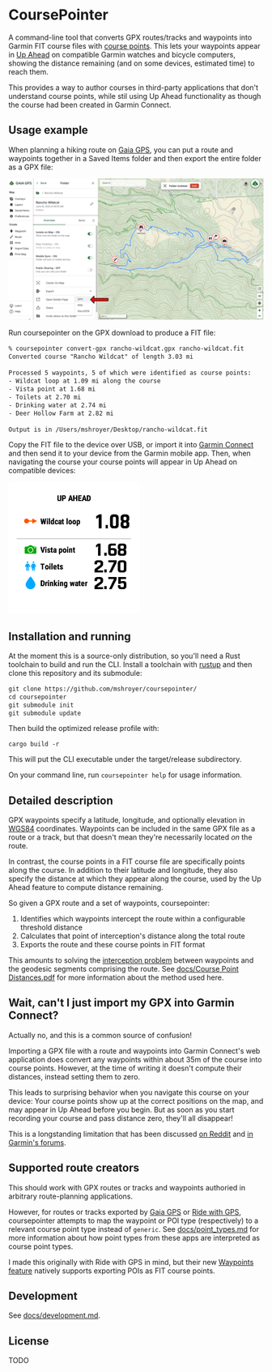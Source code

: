 # CoursePointer

A command-line tool that converts GPX routes/tracks and waypoints into Garmin
FIT course files with [course
points](https://support.garmin.com/en-US/?faq=aisqGZTLwH5LvbExSdO6L6). This
lets your waypoints appear in [Up
Ahead](https://support.garmin.com/en-US/?faq=lQMibRoY2I5Y4pP8EXgxv7) on
compatible Garmin watches and bicycle computers, showing the distance
remaining (and on some devices, estimated time) to reach them.

This provides a way to author courses in third-party applications that don't
understand course points, while stil using Up Ahead functionality as though
the course had been created in Garmin Connect.

## Usage example

When planning a hiking route on [Gaia GPS](https://gaiagps.com/), you can put
a route and waypoints together in a Saved Items folder and then export the
entire folder as a GPX file:

![Example hike](docs/img/gaia-rancho-wildcat.png)

Run coursepointer on the GPX download to produce a FIT file:

```
% coursepointer convert-gpx rancho-wildcat.gpx rancho-wildcat.fit
Converted course "Rancho Wildcat" of length 3.03 mi

Processed 5 waypoints, 5 of which were identified as course points:
- Wildcat loop at 1.09 mi along the course
- Vista point at 1.68 mi
- Toilets at 2.70 mi
- Drinking water at 2.74 mi
- Deer Hollow Farm at 2.82 mi

Output is in /Users/mshroyer/Desktop/rancho-wildcat.fit
```

Copy the FIT file to the device over USB, or import it into [Garmin
Connect](https://connect.garmin.com/modern/) and then send it to your device
from the Garmin mobile app.  Then, when navigating the course your course
points will appear in Up Ahead on compatible devices:

![Garmin Fenix Up Ahead screenshot](docs/img/gaia-rancho-wildcat-screenshot.png)

## Installation and running

At the moment this is a source-only distribution, so you'll need a Rust
toolchain to build and run the CLI.  Install a toolchain with
[rustup](https://rustup.rs) and then clone this repository and its submodule:

```
git clone https://github.com/mshroyer/coursepointer/
cd coursepointer
git submodule init
git submodule update
```

Then build the optimized release profile with:

```
cargo build -r
```

This will put the CLI executable under the target/release subdirectory.

On your command line, run `coursepointer help` for usage information.

## Detailed description

GPX waypoints specify a latitude, longitude, and optionally elevation in
[WGS84](https://en.wikipedia.org/wiki/World_Geodetic_System) coordinates.
Waypoints can be included in the same GPX file as a route or a track, but that
doesn't mean they're necessarily located *on* the route.

In contrast, the course points in a FIT course file are specifically points
along the course.  In addition to their latitude and longitude, they also
specify the distance at which they appear along the course, used by the Up
Ahead feature to compute distance remaining.

So given a GPX route and a set of waypoints, coursepointer:

1. Identifies which waypoints intercept the route within a configurable
   threshold distance
2. Calculates that point of interception's distance along the total route
3. Exports the route and these course points in FIT format

This amounts to solving the [interception
problem](https://sourceforge.net/p/geographiclib/discussion/1026621/thread/21aaff9f/#8a93)
between waypoints and the geodesic segments comprising the route.  See
[docs/Course Point Distances.pdf](docs/Course%20Point%20Distances.pdf) for
more information about the method used here.

## Wait, can't I just import my GPX into Garmin Connect?

Actually no, and this is a common source of confusion!

Importing a GPX file with a route and waypoints into Garmin Connect's web
application does convert any waypoints within about 35m of the course into
course points.  However, at the time of writing it doesn't compute their
distances, instead setting them to zero.

This leads to surprising behavior when you navigate this course on your
device: Your course points show up at the correct positions on the map, and
may appear in Up Ahead before you begin.  But as soon as you start recording
your course and pass distance zero, they'll all disappear!

This is a longstanding limitation that has been discussed [on
Reddit](https://www.reddit.com/r/Garmin/comments/1ds478x/how_does_up_ahead_actually_work/)
and [in Garmin's
forums](https://forums.garmin.com/outdoor-recreation/outdoor-recreation/f/fenix-7-series/369450/is-garmin-going-to-ever-fix-a-glaring-bug-with-garmin-connect-gpx-course-import-which-results-in-up-ahead-simply-not-working/1765480#1765480).

## Supported route creators

This should work with GPX routes or tracks and waypoints authoried in
arbitrary route-planning applications.

However, for routes or tracks exported by [Gaia GPS](https://gaiagps.com/) or
[Ride with GPS](https://ridewithgps.com/), coursepointer attempts to map the
waypoint or POI type (respectively) to a relevant course point type instead of
`generic`.  See [docs/point_types.md](docs/point_types.md) for more
information about how point types from these apps are interpreted as course
point types.

I made this originally with Ride with GPS in mind, but their new [Waypoints
feature](https://support.ridewithgps.com/hc/en-us/articles/36795897776411-Waypoints)
natively supports exporting POIs as FIT course points.

## Development

See [docs/development.md](docs/development.md).

## License

TODO
